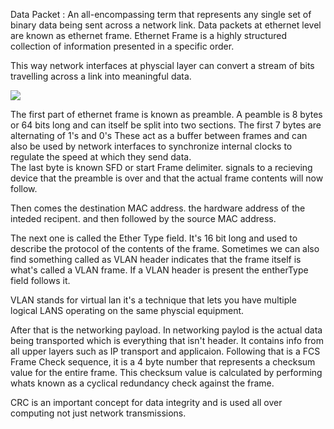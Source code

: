 
Data Packet : An all-encompassing term that represents any single set of binary data being sent across a network link.
Data packets at ethernet level are known as ethernet frame. Ethernet Frame is a highly structured collection of information presented in a specific order. 

This way network interfaces at physcial layer can convert a stream of bits travelling across a link into meaningful data. 

![](../../Images/Ethernet%20Frame.png)

The first part of ethernet frame is known as preamble. 
A peamble is 8 bytes or 64 bits long and can itself be split into two sections. The first 7 bytes are alternating of 1's and 0's
These act as a buffer between frames and can also be used by network interfaces to synchronize internal clocks to regulate the speed at which they send data.  
The last byte is known SFD or start Frame delimiter. signals to a recieving device that the preamble is over and that the actual frame contents will now follow. 

Then comes the destination MAC address. the hardware address of the inteded recipent. and then followed by the source MAC address.

The next one is called the Ether Type field. It's 16 bit long and used to describe the protocol of the contents of the frame. Sometimes we can also find something called as VLAN header indicates that the frame itself is what's called a VLAN frame. 
If a VLAN header is present the entherType field follows it. 

VLAN stands for virtual lan it's a technique that lets you have multiple logical LANS operating on the same physcial equipment. 

After that is the networking payload. In networking paylod is the actual data being transported which is everything that isn't header. It contains info from all upper layers such as IP transport and applicaion. Following that is a FCS Frame Check sequence, it is a 4 byte number that represents a checksum value for the entire frame. This checksum value is calculated by performing whats known as a cyclical redundancy check against the frame. 

CRC is an important concept for data integrity and is used all over computing not just network transmissions. 